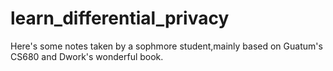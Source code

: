 # learn_differential_privacy
Here's some notes taken by a sophmore student,mainly based on Guatum's CS680 and Dwork's wonderful book.
